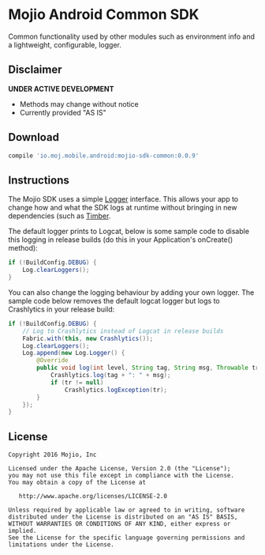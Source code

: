 # Mojio Android Common SDK #

Common functionality used by other modules such as environment info and a lightweight, 
configurable, logger.

## Disclaimer ##
**UNDER ACTIVE DEVELOPMENT**

* Methods may change without notice
* Currently provided "AS IS"

## Download ##
```gradle
compile 'io.moj.mobile.android:mojio-sdk-common:0.0.9'
```

## Instructions ##
The Mojio SDK uses a simple [Logger](https://github.com/mojio/mojio-android-sdk/blob/develop/MojioSDK/mojio-sdk-common/src/main/java/io/moj/mobile/android/sdk/Log.java)
interface. This allows your app to change how and what the SDK logs at runtime without bringing in
new dependencies (such as [Timber](https://github.com/JakeWharton/timber).

The default logger prints to Logcat, below is some sample code to disable this logging in release
builds (do this in your Application's onCreate() method):

```java
if (!BuildConfig.DEBUG) {
    Log.clearLoggers();
}
```

You can also change the logging behaviour by adding your own logger. The sample code below removes
the default logcat logger but logs to Crashlytics in your release build:

```java
if (!BuildConfig.DEBUG) {
    // Log to Crashlytics instead of Logcat in release builds
    Fabric.with(this, new Crashlytics());
    Log.clearLoggers();
    Log.append(new Log.Logger() {
        @Override
        public void log(int level, String tag, String msg, Throwable tr) {
            Crashlytics.log(tag + ": " + msg);
            if (tr != null)
                Crashlytics.logException(tr);
        }
    });
}
```
  
## License ##
    Copyright 2016 Mojio, Inc
    
    Licensed under the Apache License, Version 2.0 (the "License");
    you may not use this file except in compliance with the License.
    You may obtain a copy of the License at
    
       http://www.apache.org/licenses/LICENSE-2.0
    
    Unless required by applicable law or agreed to in writing, software
    distributed under the License is distributed on an "AS IS" BASIS,
    WITHOUT WARRANTIES OR CONDITIONS OF ANY KIND, either express or implied.
    See the License for the specific language governing permissions and
    limitations under the License.